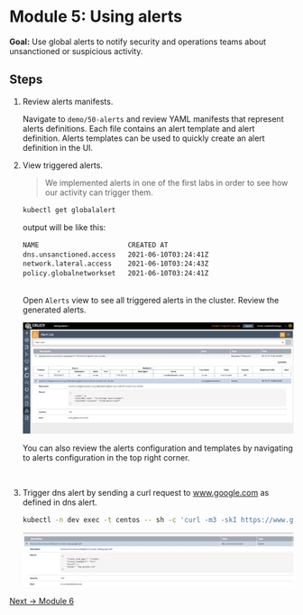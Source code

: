 # Module 5: Using alerts

**Goal:** Use global alerts to notify security and operations teams about unsanctioned or suspicious activity.

## Steps

1. Review alerts manifests.

    Navigate to `demo/50-alerts` and review YAML manifests that represent alerts definitions. Each file contains an alert template and alert definition. Alerts templates can be used to quickly create an alert definition in the UI.

2. View triggered alerts.

    >We implemented alerts in one of the first labs in order to see how our activity can trigger them.

    ```bash
    kubectl get globalalert        
    ```

    output will be like this:
    ```bash
    NAME                      CREATED AT
    dns.unsanctioned.access   2021-06-10T03:24:41Z
    network.lateral.access    2021-06-10T03:24:43Z
    policy.globalnetworkset   2021-06-10T03:24:41Z
        
    ```

    Open `Alerts` view to see all triggered alerts in the cluster. Review the generated alerts.

    ![alerts view](../img/alerts-view.png)

    You can also review the alerts configuration and templates by navigating to alerts configuration in the top right corner.
<br>

3. Trigger dns alert by sending a curl request to www.google.com as defined in dns alert. 

   ```bash
   kubectl -n dev exec -t centos -- sh -c 'curl -m3 -skI https://www.google.com 2>/dev/null | grep -i http'
   ```
   ![dns alerts view](../img/dns-alert.png)

[Next -> Module 6](../calicocloud/packet-capture.md)
